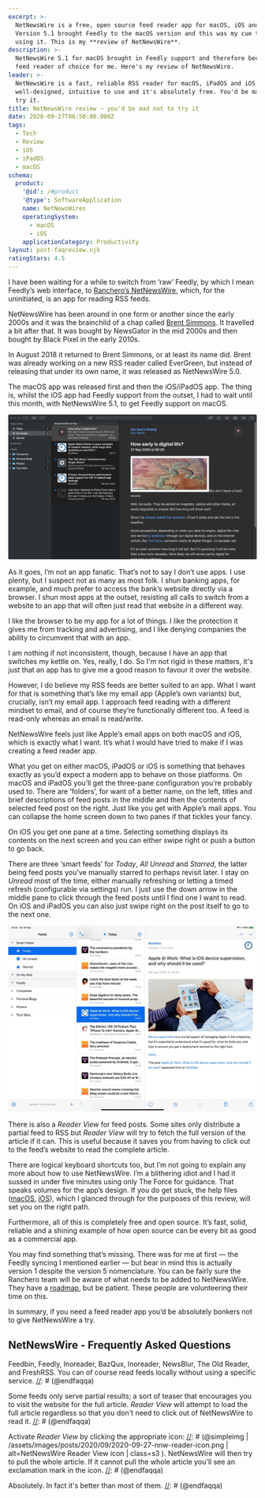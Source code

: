 ```yaml
---
excerpt: >-
  NetNewsWire is a free, open source feed reader app for macOS, iOS and iPadOS.
  Version 5.1 brought Feedly to the macOS version and this was my cue to start
  using it. This is my **review of NetNewsWire**.
description: >-
  NetNewsWire 5.1 for macOS brought in Feedly support and therefore became the
  feed reader of choice for me. Here's my review of NetNewsWire.
leader: >-
  NetNewsWire is a fast, reliable RSS reader for macOS, iPadOS and iOS. It is
  well-designed, intuitive to use and it's absolutely free. You'd be mad not to
  try it.
title: NetNewsWire review — you'd be mad not to try it
date: 2020-09-27T06:50:00.000Z
tags:
  - Tech
  - Review
  - iOS
  - iPadOS
  - macOS
schema:
  product:
    '@id': /#product
    '@type': SoftwareApplication
    name: NetNewsWires
    operatingSystem:
      - macOS
      - iOS
    applicationCategory: Productivity
layout: post-faqreview.njk
ratingStars: 4.5
---
```


 
I have been waiting for a while to switch from ‘raw’ Feedly, by which I mean Feedly’s web interface, to [Ranchero’s NetNewsWire](https://ranchero.com/netnewswire/), which, for the uninitiated, is an app for reading RSS feeds.

NetNewsWire has been around in one form or another since the early 2000s and it was the brainchild of a chap called [Brent Simmons](https://inessential.com). It travelled a bit after that. It was bought by NewsGator in the mid 2000s and then bought by Black Pixel in the early 2010s.

In August 2018 it returned to Brent Simmons, or at least its name did. Brent was already working on a new RSS reader called EverGreen, but instead of releasing that under its own name, it was released as NetNewsWire 5.0.

The macOS app was released first and then the iOS/iPadOS app. The thing is, whilst the iOS app had Feedly support from the outset, I had to wait until this month, with NetNewsWire 5.1, to get Feedly support on macOS.

![NetNewsWire main screen on macOS](/assets/images/posts/2020/09/2020-09-27-netnewswire-macos.jpg "caption=NetNewswire on macOS.|itemprop=image")

As it goes, I’m not an app fanatic. That’s not to say I don’t use apps. I use plenty, but I suspect not as many as most folk. I shun banking apps, for example, and much prefer to access the bank’s website directly via a browser. I shun most apps at the outset, resisting all calls to switch from a website to an app that will often just read that website in a different way.

I like the browser to be my app for a lot of things. I like the protection it gives me from tracking and advertising, and I like denying companies the ability to circumvent that with an app.

I am nothing if not inconsistent, though, because I have an app that switches my kettle on. Yes, really, I do. So I'm not rigid in these matters, it's just that an app has to give me a good reason to favour it over the website.

However, I do believe my RSS feeds are better suited to an app. What I want for that is something that’s like my email app (Apple’s own variants) but, crucially, isn’t my email app. I approach feed reading with a different mindset to email, and of course they’re functionally different too. A feed is read-only whereas an email is read/write.

NetNewsWire feels just like Apple’s email apps on both macOS and iOS, which is exactly what I want. It’s what I would have tried to make if I was creating a feed reader app.

What you get on either macOS, iPadOS or iOS is something that behaves exactly as you’d expect a modern app to behave on those platforms. On macOS and iPadOS you’ll get the three-pane configuration you’re probably used to. There are ‘folders’, for want of a better name, on the left, titles and brief descriptions of feed posts in the middle and then the contents of selected feed post on the right. Just like you get with Apple’s mail apps. You can collapse the home screen down to two panes if that tickles your fancy.

On iOS you get one pane at a time. Selecting something displays its contents on the next screen and you can either swipe right or push a button to go back.

There are three ‘smart feeds’ for *Today*, *All Unread* and *Starred*, the latter being feed posts you’ve manually starred to perhaps revisit later. I stay on *Unread* most of the time, either manually refreshing or letting a timed refresh (configurable via settings) run. I just use the down arrow in the middle pane to click through the feed posts until I find one I want to read. On iOS and iPadOS you can also just swipe right on the post itself to go to the next one.

![NetNewsWire main screen on iPadOS](/assets/images/posts/2020/09/2020-09-27-netnewswire-ipados.jpg "caption=NetNewswire on iPadOS.|itemprop=image")

There is also a *Reader View* for feed posts. Some sites only distribute a partial feed to RSS but *Reader View* will try to fetch the full version of the article if it can. This is useful because it saves you from having to click out to the feed’s website to read the complete article.

There are logical keyboard shortcuts too, but I’m not going to explain any more about how to use NetNewsWire. I’m a blithering idiot and I had it sussed in under five minutes using only The Force for guidance. That speaks volumes for the app’s design. If you do get stuck, the help files ([macOS](https://ranchero.com/netnewswire/help/mac/5.1/en/), [iOS](https://ranchero.com/netnewswire/help/ios/5.0/en/)), which I glanced through for the purposes of this review, will set you on the right path. 

Furthermore, all of this is completely free and open source. It’s fast, solid, reliable and a shining example of how open source can be every bit as good as a commercial app.

You may find something that’s missing. There was for me at first — the Feedly syncing I mentioned earlier — but bear in mind this is actually version 1 despite the version 5 nomenclature. You can be fairly sure the Ranchero team will be aware of what needs to be added to NetNewsWire. They have a [roadmap](https://inessential.com/2019/12/26/netnewswire_2020_roadmap_schmoadmap), but be patient. These people are volunteering their time on this.

In summary, if you need a feed reader app you’d be absolutely bonkers not to give NetNewsWire a try.

 

[//]: # (@faqpage | NetNewsWire )
## NetNewsWire - Frequently Asked Questions
[//]: # (@faqqa | 1 | q=What feed services does NetNewsWire sync with? )
Feedbin, Feedly, Inoreader, BazQux, Inoreader, NewsBlur, The Old Reader, and FreshRSS. You can of course read feeds locally without using a specific service.
[//]: # (@endfaqqa)

[//]: # (@faqqa | 2 | q=What is Reader View on NetNewsWire? )
Some feeds only serve partial results; a sort of teaser that encourages you to visit the website for the full article. *Reader View* will attempt to load the full article regardless so that you don't need to click out of NetNewsWire to read it.
[//]: # (@endfaqqa)

[//]: # (@faqqa | 3 | q=How do I activate Reader View on NetNewsWire? )
Activate *Reader View* by clicking the appropriate icon: [//]: # (@simpleimg | /assets/images/posts/2020/09/2020-09-27-nnw-reader-icon.png | alt=NetNewsWire Reader View icon | class=s3 ). NetNewsWire will then try to pull the whole article. If it cannot pull the whole article you'll see an exclamation mark in the icon.
[//]: # (@endfaqqa)

[//]: # (@faqqa | 4 | q=NetNewsWire is free and open source. Is it as good as commercial feed readers? ) 
Absolutely. In fact it's better than most of them.
[//]: # (@endfaqqa)

[//]: # (@endfaqpage)




